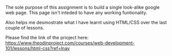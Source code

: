 The sole purpose of this assignment is to build a single look-alike google web page.
This page isn't inteded to have any working funtionality.

Also helps me desmostrate what I have learnt using HTML/CSS over the last couple of lessons.

Please find the link of the prioject here: https://www.theodinproject.com/courses/web-development-101/lessons/html-css?ref=lnav
